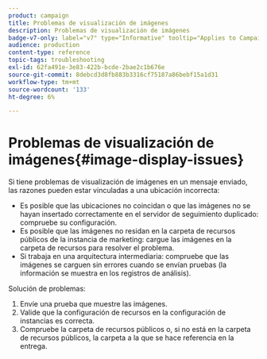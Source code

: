 ```yaml
---
product: campaign
title: Problemas de visualización de imágenes
description: Problemas de visualización de imágenes
badge-v7-only: label="v7" type="Informative" tooltip="Applies to Campaign Classic v7 only"
audience: production
content-type: reference
topic-tags: troubleshooting
exl-id: 62fa491e-3e83-422b-bcde-2bae2c1b676e
source-git-commit: 8debcd3d8fb883b3316cf75187a86bebf15a1d31
workflow-type: tm+mt
source-wordcount: '133'
ht-degree: 6%

---
```


# Problemas de visualización de imágenes{#image-display-issues}



Si tiene problemas de visualización de imágenes en un mensaje enviado, las razones pueden estar vinculadas a una ubicación incorrecta:

* Es posible que las ubicaciones no coincidan o que las imágenes no se hayan insertado correctamente en el servidor de seguimiento duplicado: compruebe su configuración.
* Es posible que las imágenes no residan en la carpeta de recursos públicos de la instancia de marketing: cargue las imágenes en la carpeta de recursos para resolver el problema.
* Si trabaja en una arquitectura intermediaria: compruebe que las imágenes se carguen sin errores cuando se envían pruebas (la información se muestra en los registros de análisis).

Solución de problemas:

1. Envíe una prueba que muestre las imágenes.
1. Valide que la configuración de recursos en la configuración de instancias es correcta.
1. Compruebe la carpeta de recursos públicos o, si no está en la carpeta de recursos públicos, la carpeta a la que se hace referencia en la entrega.
